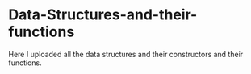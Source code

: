 # Data-Structures-and-their-functions
Here I uploaded all the data structures and their constructors and their functions.
